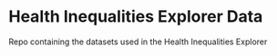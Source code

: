 # Health Inequalities Explorer Data
Repo containing the datasets used in the Health Inequalities Explorer
